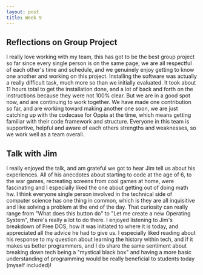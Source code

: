 ```yaml
---
layout: post
title: Week 9
---
```


## Reflections on Group Project

I really love working with my team, this has got to be the best group project so far since every single person is on the same page, we are all respectful of each other's time and schedule, and we genuinely enjoy getting to know one another and working on this project. Installing the software was actually a really difficult task, much more so than we initially evaluated. It took about 11 hours total to get the installation done, and a lot of back and forth on the instructions because they were not 100% clear. But we are in a good spot now, and are continuing to work together. We have made one contribution so far, and are working toward making another one soon, we are just catching up with the codecase for Oppia at the time, which means getting familiar with their code framework and structure.
Everyone in this team is supportive, helpful and aware of each others strengths and weaknesses, so we work well as a team overall. 

## Talk with Jim

I really enjoyed the talk, and am grateful we got to hear Jim tell us about his experiences. All of his anecdotes about starting to code at the age of 6, to the war games, recreating screens from cool games at home, were fascinating and I especially liked the one about getting out of doing math hw. I think everyone single person involved in the technical side of computer science has one thing in common, which is they are all inquisitive and like solving a problem at the end of the day. That curiosity can really range from "What does this button do" to "Let me create a new Operating System", there's really a lot to do there. I enjoyed listening to Jim's breakdown of Free DOS, how it was initiated to where it is today, and appreciated all the advice he had to give us. I especially liked reading about his response to my question about learning the history within tech, and if it makes us better programmers, and I do share the same sentiment about breaking down tech being a "mystical black box" and having a more basic understanding of programming would be really beneficial to students today (myself included)!
